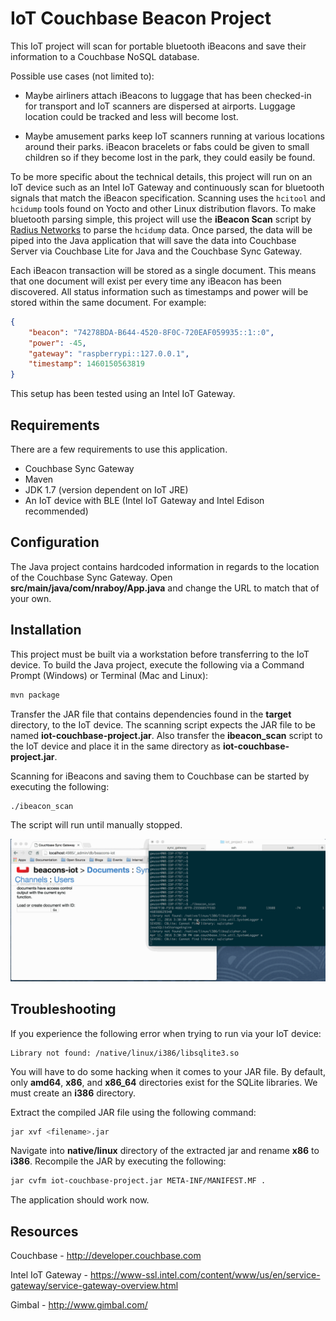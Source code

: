 # IoT Couchbase Beacon Project

This IoT project will scan for portable bluetooth iBeacons and save their information to a Couchbase NoSQL database.

Possible use cases (not limited to):

* Maybe airliners attach iBeacons to luggage that has been checked-in for transport and IoT scanners are dispersed at airports.  Luggage location could be tracked and less will become lost.

* Maybe amusement parks keep IoT scanners running at various locations around their parks.  iBeacon bracelets or fabs could be given to small children so if they become lost in the park, they could easily be found.

To be more specific about the technical details, this project will run on an IoT device such as an Intel IoT Gateway and continuously scan for bluetooth signals that match the iBeacon specification.  Scanning uses the `hcitool` and `hcidump` tools found on Yocto and other Linux distribution flavors.  To make bluetooth parsing simple, this project will use the **iBeacon Scan** script by [Radius Networks](http://developer.radiusnetworks.com/ibeacon/idk/ibeacon_scan) to parse the `hcidump` data.  Once parsed, the data will be piped into the Java application that will save the data into Couchbase Server via Couchbase Lite for Java and the Couchbase Sync Gateway.

Each iBeacon transaction will be stored as a single document.  This means that one document will exist per every time any iBeacon has been discovered.  All status information such as timestamps and power will be stored within the same document.  For example:

```json
{
    "beacon": "74278BDA-B644-4520-8F0C-720EAF059935::1::0",
    "power": -45,
    "gateway": "raspberrypi::127.0.0.1",
    "timestamp": 1460150563819
}
```

This setup has been tested using an Intel IoT Gateway.

## Requirements

There are a few requirements to use this application.

* Couchbase Sync Gateway
* Maven
* JDK 1.7 (version dependent on IoT JRE)
* An IoT device with BLE (Intel IoT Gateway and Intel Edison recommended)

## Configuration

The Java project contains hardcoded information in regards to the location of the Couchbase Sync Gateway.  Open **src/main/java/com/nraboy/App.java** and change the URL to match that of your own.

## Installation

This project must be built via a workstation before transferring to the IoT device.  To build the Java project, execute the following via a Command Prompt (Windows) or Terminal (Mac and Linux):

```sh
mvn package
```

Transfer the JAR file that contains dependencies found in the **target** directory, to the IoT device.  The scanning script expects the JAR file to be named **iot-couchbase-project.jar**.  Also transfer the **ibeacon_scan** script to the IoT device and place it in the same directory as **iot-couchbase-project.jar**.

Scanning for iBeacons and saving them to Couchbase can be started by executing the following:

```sh
./ibeacon_scan
```

The script will run until manually stopped.

![iBeacon Couchbase Example](/iot-couchbase-ibeacon-example.gif)

## Troubleshooting

If you experience the following error when trying to run via your IoT device:

```
Library not found: /native/linux/i386/libsqlite3.so
```

You will have to do some hacking when it comes to your JAR file.  By default, only **amd64**, **x86**, and **x86_64** directories exist for the SQLite libraries.  We must create an **i386** directory.

Extract the compiled JAR file using the following command:

```sh
jar xvf <filename>.jar
```

Navigate into **native/linux** directory of the extracted jar and rename **x86** to **i386**.  Recompile the JAR by executing the following:

```sh
jar cvfm iot-couchbase-project.jar META-INF/MANIFEST.MF .
```

The application should work now.

## Resources

Couchbase - http://developer.couchbase.com

Intel IoT Gateway - https://www-ssl.intel.com/content/www/us/en/service-gateway/service-gateway-overview.html

Gimbal - http://www.gimbal.com/
